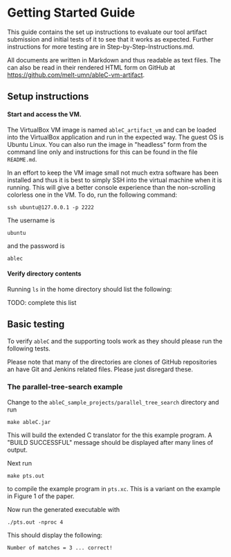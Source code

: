 # Getting Started Guide

This guide contains the set up instructions to evaluate our tool
artifact submission and initial tests of it to see that it works as
expected.  Further instructions for more testing are in
Step-by-Step-Instructions.md.

All documents are written in Markdown and thus readable as text
files.  The can also be read in their rendered HTML form on GitHub at
https://github.com/melt-umn/ableC-vm-artifact.

## Setup instructions

#### Start and access the VM.

The VirtualBox VM image is named `ableC_artifact_vm` and can be loaded
into the VirtualBox application and run in the expected way.  The
guest OS is Ubuntu Linux.  You can also run the image in "headless"
form from the command line only and instructions for this can be found
in the file `README.md`.

In an effort to keep the VM image small not much extra software has
been installed and thus it is best to simply SSH into the virtual
machine when it is running.  This will give a better console
experience than the non-scrolling colorless one in the VM.  To do, run
the following command:
```
ssh ubuntu@127.0.0.1 -p 2222
```

The username is
```
ubuntu
```
and the password is
```
ablec
```

#### Verify directory contents

Running `ls` in the home directory should list the following:

TODO: complete this list


## Basic testing

To verify `ableC` and the supporting tools work as they should please
run the following tests.

Please note that many of the directories are clones of GitHub
repositories an have Git and Jenkins related files.  Please just
disregard these.


### The parallel-tree-search example

Change to the `ableC_sample_projects/parallel_tree_search` directory
and run
```
make ableC.jar
```
This will build the extended C translator for the this example
program.  A "BUILD SUCCESSFUL" message should be displayed after many
lines of output.


Next run
```
make pts.out
```
to compile the example program in `pts.xc`.  This is a variant on the
example in Figure 1 of the paper.  

Now run the generated executable with
```
./pts.out -nproc 4
```
This should display the following:
```
Number of matches = 3 ... correct!
```




